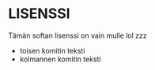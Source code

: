 # LISENSSI

Tämän softan lisenssi on vain mulle lol zzz

- toisen komitin teksti
- kolmannen komitin teksti
